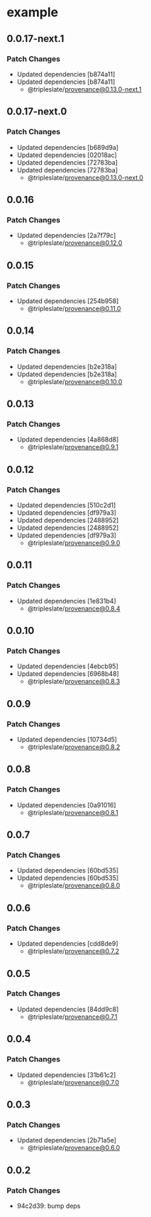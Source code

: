 # example

## 0.0.17-next.1
### Patch Changes

- Updated dependencies [b874a11]
- Updated dependencies [b874a11]
  - @tripleslate/provenance@0.13.0-next.1

## 0.0.17-next.0
### Patch Changes

- Updated dependencies [b689d9a]
- Updated dependencies [02018ac]
- Updated dependencies [72783ba]
- Updated dependencies [72783ba]
  - @tripleslate/provenance@0.13.0-next.0

## 0.0.16
### Patch Changes

- Updated dependencies [2a7f79c]
  - @tripleslate/provenance@0.12.0

## 0.0.15
### Patch Changes

- Updated dependencies [254b958]
  - @tripleslate/provenance@0.11.0

## 0.0.14
### Patch Changes

- Updated dependencies [b2e318a]
- Updated dependencies [b2e318a]
  - @tripleslate/provenance@0.10.0

## 0.0.13
### Patch Changes

- Updated dependencies [4a868d8]
  - @tripleslate/provenance@0.9.1

## 0.0.12
### Patch Changes

- Updated dependencies [510c2d1]
- Updated dependencies [df979a3]
- Updated dependencies [2488952]
- Updated dependencies [2488952]
- Updated dependencies [df979a3]
  - @tripleslate/provenance@0.9.0

## 0.0.11
### Patch Changes

- Updated dependencies [1e831b4]
  - @tripleslate/provenance@0.8.4

## 0.0.10
### Patch Changes

- Updated dependencies [4ebcb95]
- Updated dependencies [6968b48]
  - @tripleslate/provenance@0.8.3

## 0.0.9
### Patch Changes

- Updated dependencies [10734d5]
  - @tripleslate/provenance@0.8.2

## 0.0.8
### Patch Changes

- Updated dependencies [0a91016]
  - @tripleslate/provenance@0.8.1

## 0.0.7
### Patch Changes

- Updated dependencies [60bd535]
- Updated dependencies [60bd535]
  - @tripleslate/provenance@0.8.0

## 0.0.6

### Patch Changes

- Updated dependencies [cdd8de9]
  - @tripleslate/provenance@0.7.2

## 0.0.5

### Patch Changes

- Updated dependencies [84dd9c8]
  - @tripleslate/provenance@0.7.1

## 0.0.4

### Patch Changes

- Updated dependencies [31b61c2]
  - @tripleslate/provenance@0.7.0

## 0.0.3

### Patch Changes

- Updated dependencies [2b71a5e]
  - @tripleslate/provenance@0.6.0

## 0.0.2

### Patch Changes

- 94c2d39: bump deps
